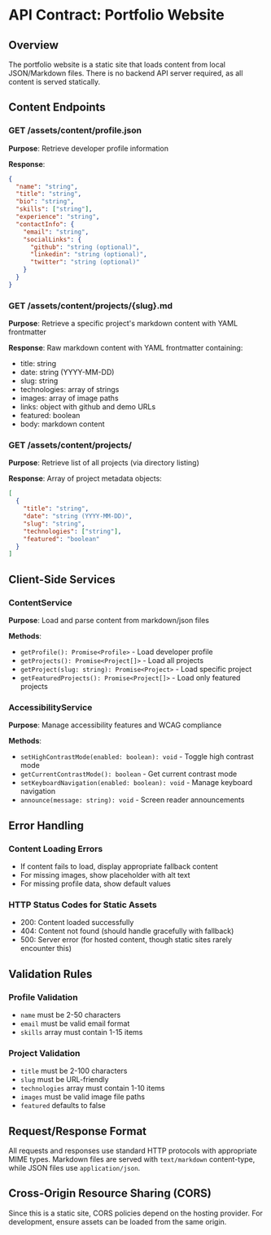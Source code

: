 # API Contract: Portfolio Website

## Overview
The portfolio website is a static site that loads content from local JSON/Markdown files. There is no backend API server required, as all content is served statically.

## Content Endpoints

### GET /assets/content/profile.json
**Purpose**: Retrieve developer profile information

**Response**:
```json
{
  "name": "string",
  "title": "string",
  "bio": "string",
  "skills": ["string"],
  "experience": "string",
  "contactInfo": {
    "email": "string",
    "socialLinks": {
      "github": "string (optional)",
      "linkedin": "string (optional)",
      "twitter": "string (optional)"
    }
  }
}
```

### GET /assets/content/projects/{slug}.md
**Purpose**: Retrieve a specific project's markdown content with YAML frontmatter

**Response**:
Raw markdown content with YAML frontmatter containing:
- title: string
- date: string (YYYY-MM-DD)
- slug: string
- technologies: array of strings
- images: array of image paths
- links: object with github and demo URLs
- featured: boolean
- body: markdown content

### GET /assets/content/projects/
**Purpose**: Retrieve list of all projects (via directory listing)

**Response**:
Array of project metadata objects:
```json
[
  {
    "title": "string",
    "date": "string (YYYY-MM-DD)",
    "slug": "string",
    "technologies": ["string"],
    "featured": "boolean"
  }
]
```

## Client-Side Services

### ContentService
**Purpose**: Load and parse content from markdown/json files

**Methods**:
- `getProfile(): Promise<Profile>` - Load developer profile
- `getProjects(): Promise<Project[]>` - Load all projects
- `getProject(slug: string): Promise<Project>` - Load specific project
- `getFeaturedProjects(): Promise<Project[]>` - Load only featured projects

### AccessibilityService
**Purpose**: Manage accessibility features and WCAG compliance

**Methods**:
- `setHighContrastMode(enabled: boolean): void` - Toggle high contrast mode
- `getCurrentContrastMode(): boolean` - Get current contrast mode
- `setKeyboardNavigation(enabled: boolean): void` - Manage keyboard navigation
- `announce(message: string): void` - Screen reader announcements

## Error Handling

### Content Loading Errors
- If content fails to load, display appropriate fallback content
- For missing images, show placeholder with alt text
- For missing profile data, show default values

### HTTP Status Codes for Static Assets
- 200: Content loaded successfully
- 404: Content not found (should handle gracefully with fallback)
- 500: Server error (for hosted content, though static sites rarely encounter this)

## Validation Rules

### Profile Validation
- `name` must be 2-50 characters
- `email` must be valid email format
- `skills` array must contain 1-15 items

### Project Validation
- `title` must be 2-100 characters
- `slug` must be URL-friendly
- `technologies` array must contain 1-10 items
- `images` must be valid image file paths
- `featured` defaults to false

## Request/Response Format
All requests and responses use standard HTTP protocols with appropriate MIME types. Markdown files are served with `text/markdown` content-type, while JSON files use `application/json`.

## Cross-Origin Resource Sharing (CORS)
Since this is a static site, CORS policies depend on the hosting provider. For development, ensure assets can be loaded from the same origin.